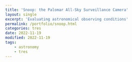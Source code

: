 ```yaml
---
title: 'Snoop: the Palomar All-Sky Surveillance Camera'
layout: single
excerpt: 'Evaluating astronomical observing conditions'
permalink: /portfolio/snoop.html
categories: tres
date: 2022-11-19
modified: 2022-11-19
tags:
    - astronomy
    - tres
---
```


<!-- textlint-disable no-dead-link -->
<!-- textlint-disable unexpanded-acronym -->
